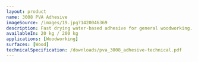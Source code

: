 ```yaml
---
layout: product
name: 3008 PVA Adhesive
imageSource: /images/19.jpg?1420046369
description: Fast drying water-based adhesive for general woodworking.
availableIn: 20 kg / 200 kg
applications: [Woodworking]
surfaces: [Wood]
technicalSpecification: /downloads/pva_3008_adhesive-technical.pdf
---
```


